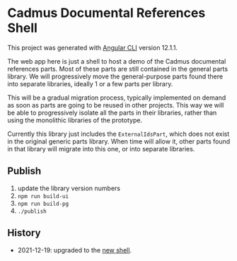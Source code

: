 # Cadmus Documental References Shell

This project was generated with [Angular CLI](https://github.com/angular/angular-cli) version 12.1.1.

The web app here is just a shell to host a demo of the Cadmus documental references parts. Most of these parts are still contained in the general parts library. We will progressively move the general-purpose parts found there into separate libraries, ideally 1 or a few parts per library.

This will be a gradual migration process, typically implemented on demand as soon as parts are going to be reused in other projects. This way we will be able to progressively isolate all the parts in their libraries, rather than using the monolithic libraries of the prototype.

Currently this library just includes the `ExternalIdsPart`, which does not exist in the original generic parts library. When time will allow it, other parts found in that library will migrate into this one, or into separate libraries.

## Publish

1. update the library version numbers
2. `npm run build-ui`
3. `npm run build-pg`
4. `./publish`

## History

- 2021-12-19: upgraded to the [new shell](https://github.com/vedph/cadmus-shell).
